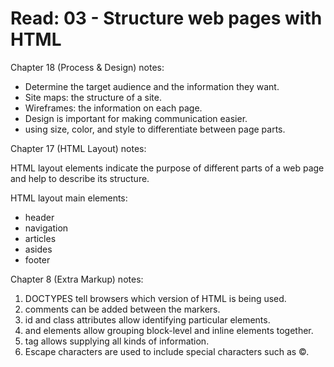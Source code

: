# Read: 03 - Structure web pages with HTML

Chapter 18 (Process & Design) notes:

* Determine the target audience and the information
they want.
* Site maps: the structure of a site.
* Wireframes: the information on each page.
* Design is important for making communication easier.
* using size, color, and style to differentiate between page parts.

Chapter 17 (HTML Layout) notes:

HTML layout elements indicate the purpose of
different parts of a web page and help to describe
its structure.

HTML layout main elements:
* header
* navigation
* articles
* asides
* footer

Chapter 8 (Extra Markup) notes:

1. DOCTYPES tell browsers which version of HTML is being used.
2. comments can be added between the <!-- and --> markers.
3. id and class attributes allow identifying particular elements.
4. <div> and <span> elements allow grouping block-level and inline elements together.
5. <meta> tag allows supplying all kinds of
information.
6. Escape characters are used to include special
characters such as ©.